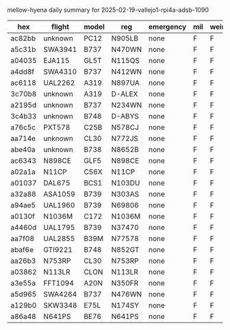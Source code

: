mellow-hyena daily summary for 2025-02-19-vallejo1-rpi4a-adsb-1090

|hex|flight|model|reg|emergency|mil|weirdo|
|--|--|--|--|--|--|--|
|ac82bb|unknown|PC12|N905LB|none|F|F|
|a5c31b|SWA3941|B737|N470WN|none|F|F|
|a04035|EJA115|GL5T|N115QS|none|F|F|
|a4dd8f|SWA4310|B737|N412WN|none|F|F|
|ac6118|UAL2262|A319|N897UA|none|F|F|
|3c70b8|unknown|A319|D-ALEX|none|F|F|
|a2195d|unknown|B737|N234WN|none|F|F|
|3c4b33|unknown|B748|D-ABYS|none|F|F|
|a76c5c|PXT578|C25B|N578CJ|none|F|F|
|aa714e|unknown|CL30|N772JS|none|F|F|
|abe40a|unknown|B738|N8652B|none|F|F|
|ac6343|N898CE|GLF5|N898CE|none|F|F|
|a02a1a|N11CP|C56X|N11CP|none|F|F|
|a01037|DAL675|BCS1|N103DU|none|F|F|
|a32a88|ASA1059|B739|N303AS|none|F|F|
|a94ae5|UAL1960|B739|N69806|none|F|F|
|a0130f|N1036M|C172|N1036M|none|F|F|
|a4460d|UAL1795|B739|N37470|none|F|F|
|aa7f08|UAL2855|B39M|N77578|none|F|F|
|abaf6e|GTI9221|B748|N852GT|none|F|F|
|aa26b3|N753RP|CL30|N753RP|none|F|F|
|a03862|N113LR|CLON|N113LR|none|F|F|
|a3e55a|FFT1094|A20N|N350FR|none|F|F|
|a5d965|SWA4264|B737|N476WN|none|F|F|
|a129b0|SKW3348|E75L|N174SY|none|F|F|
|a86a48|N641PS|BE76|N641PS|none|F|F|
